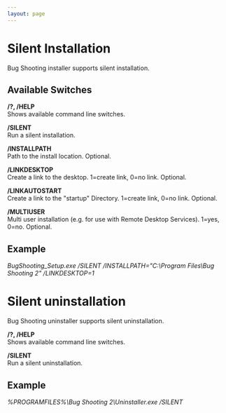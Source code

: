 ```yaml
---
layout: page
---
```


# Silent Installation

Bug Shooting installer supports silent installation.

## Available Switches

**/?, /HELP**  
Shows available command line switches.  

**/SILENT**  
Run a silent installation.  

**/INSTALLPATH**  
Path to the install location. Optional.  

**/LINKDESKTOP**  
Create a link to the desktop. 1=create link, 0=no link. Optional.  

**/LINKAUTOSTART**  
Create a link to the "startup" Directory. 1=create link, 0=no link. Optional.  

**/MULTIUSER**  
Multi user installation (e.g. for use with Remote Desktop Services). 1=yes, 0=no. Optional.  
 
## Example

*BugShooting_Setup.exe /SILENT /INSTALLPATH="C:\Program Files\Bug Shooting 2" /LINKDESKTOP=1*

# Silent uninstallation

Bug Shooting uninstaller supports silent uninstallation.

**/?, /HELP**  
Shows available command line switches.  

**/SILENT**  
Run a silent uninstallation.  

## Example

*%PROGRAMFILES%\Bug Shooting 2\Uninstaller.exe /SILENT*

